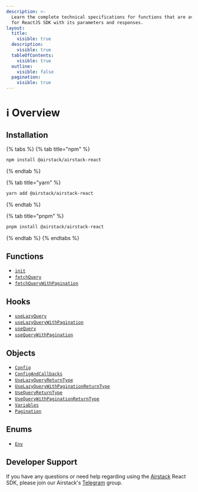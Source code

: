 ```yaml
---
description: >-
  Learn the complete technical specifications for functions that are available
  for ReactJS SDK with its parameters and responses.
layout:
  title:
    visible: true
  description:
    visible: true
  tableOfContents:
    visible: true
  outline:
    visible: false
  pagination:
    visible: true
---
```


# ℹ Overview

## Installation

{% tabs %}
{% tab title="npm" %}
```sh
npm install @airstack/airstack-react
```
{% endtab %}

{% tab title="yarn" %}
```sh
yarn add @airstack/airstack-react
```
{% endtab %}

{% tab title="pnpm" %}
```sh
pnpm install @airstack/airstack-react
```
{% endtab %}
{% endtabs %}

## Functions

* [`init`](functions/init.md)
* [`fetchQuery`](functions/fetchquery.md)
* [`fetchQueryWithPagination`](functions/fetchquerywithpagination.md)

## Hooks

* [`useLazyQuery`](hooks/uselazyquery.md)
* [`useLazyQueryWithPagination`](hooks/uselazyquerywithpagination.md)
* [`useQuery`](hooks/usequery.md)
* [`useQueryWithPagination`](hooks/usequerywithpagination.md)

## Objects

* [`Config`](objects/config.md)
* [`ConfigAndCallbacks`](objects/configandcallbacks.md)
* [`UseLazyQueryReturnType`](objects/uselazyqueryreturntype.md)
* [`UseLazyQueryWithPaginationReturnType`](objects/uselazyquerywithpaginationreturntype.md)
* [`UseQueryReturnType`](objects/usequeryreturntype.md)
* [`UseQueryWithPaginationReturnType`](objects/usequerywithpaginationreturntype.md)
* [`Variables`](objects/variables.md)
* [`Pagination`](objects/pagination.md)

## Enums

* [`Env`](enums/env.md)

## Developer Support

If you have any questions or need help regarding using the [Airstack](https://airstack.xyz) React SDK, please join our Airstack's [Telegram](https://t.me/+1k3c2FR7z51mNDRh) group.
